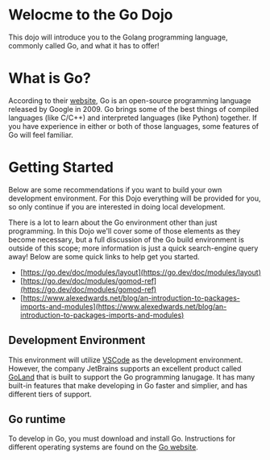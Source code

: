 # Welocme to the Go Dojo
This dojo will introduce you to the Golang programming language, commonly called Go, and what it has to offer!

# What is Go?
According to their [website](https://go.dev/), Go is an open-source programming language released by Google in 2009. Go brings some of the best things of compiled languages (like C/C++) and interpreted languages (like Python) together. If you have experience in either or both of those languages, some features of Go will feel familiar.

# Getting Started
Below are some recommendations if you want to build your own development environment. For this Dojo everything will be provided for you, so only continue if you are interested in doing local development.

There is a lot to learn about the Go environment other than just programming. In this Dojo we'll cover some of those elements as they become necessary, but a full discussion of the Go build environment is outside of this scope; more information is just a quick search-engine query away! Below are some quick links to help get you started.
- [https://go.dev/doc/modules/layout](https://go.dev/doc/modules/layout)
- [https://go.dev/doc/modules/gomod-ref](https://go.dev/doc/modules/gomod-ref)
- [https://www.alexedwards.net/blog/an-introduction-to-packages-imports-and-modules](https://www.alexedwards.net/blog/an-introduction-to-packages-imports-and-modules)

## Development Environment
This environment will utilize [VSCode](https://code.visualstudio.com/download) as the development environment. However, the company JetBrains supports an excellent product called [GoLand](https://www.jetbrains.com/go/) that is built to support the Go programming lanugage. It has many built-in features that make developing in Go faster and simplier, and has different tiers of support.

## Go runtime
To develop in Go, you must download and install Go. Instructions for different operating systems are found on the [Go website](https://go.dev/doc/install).